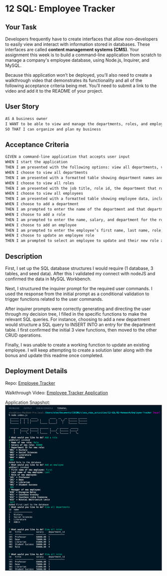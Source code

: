 # 12 SQL: Employee Tracker

## Your Task

Developers frequently have to create interfaces that allow non-developers to easily view and interact with information stored in databases. These interfaces are called **content management systems (CMS)**. Your assignment this week is to build a command-line application from scratch to manage a company's employee database, using Node.js, Inquirer, and MySQL.

Because this application won’t be deployed, you’ll also need to create a walkthrough video that demonstrates its functionality and all of the following acceptance criteria being met. You’ll need to submit a link to the video and add it to the README of your project.

## User Story

```md
AS A business owner
I WANT to be able to view and manage the departments, roles, and employees in my company
SO THAT I can organize and plan my business
```

## Acceptance Criteria

```md
GIVEN a command-line application that accepts user input
WHEN I start the application
THEN I am presented with the following options: view all departments, view all roles, view all employees, add a department, add a role, add an employee, and update an employee role
WHEN I choose to view all departments
THEN I am presented with a formatted table showing department names and department ids
WHEN I choose to view all roles
THEN I am presented with the job title, role id, the department that role belongs to, and the salary for that role
WHEN I choose to view all employees
THEN I am presented with a formatted table showing employee data, including employee ids, first names, last names, job titles, departments, salaries, and managers that the employees report to
WHEN I choose to add a department
THEN I am prompted to enter the name of the department and that department is added to the database
WHEN I choose to add a role
THEN I am prompted to enter the name, salary, and department for the role and that role is added to the database
WHEN I choose to add an employee
THEN I am prompted to enter the employee’s first name, last name, role, and manager, and that employee is added to the database
WHEN I choose to update an employee role
THEN I am prompted to select an employee to update and their new role and this information is updated in the database
```

## Description

First, I set up the SQL database structures I would require (1 database, 3 tables, and seed data). After this I validated my connect with nodeJS and confirmed the data in MySQL Workbench.

Next, I structured the inquirer prompt for the required user commands. I used the response from the initial prompt as a conditional validation to trigger functions related to the user commands.

After inquirer prompts were correctly generating and directing the user through my decision tree, I filled in the specific functions to make the relevant SQL queries. For instance, choosing to add a new department would structure a SQL query to INSERT INTO an entry for the department table. I first confirmed the initial 3 view functions, then moved to the other CRUD operations.

Finally, I was unable to create a working function to update an existing employee. I will keep attempting to create a solution later along with the bonus and update this readme once completed.

## Deployment Details

Repo: [Employee Tracker](https://github.com/alexgeis/Employee-Tracker)

Walkthrough Video: [Employee Tracker Application](https://drive.google.com/file/d/1wJ0FYRYkd2Ahxj10EIT4eSO22lN9YvLM/view)

Application Snapshot: ![Employee Tracker](./assets/employee-tracker-screenshot.png)
